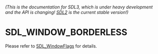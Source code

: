 ###### (This is the documentation for SDL3, which is under heavy development and the API is changing! [SDL2](https://wiki.libsdl.org/SDL2/) is the current stable version!)
# SDL_WINDOW_BORDERLESS

Please refer to [SDL_WindowFlags](SDL_WindowFlags) for details.

